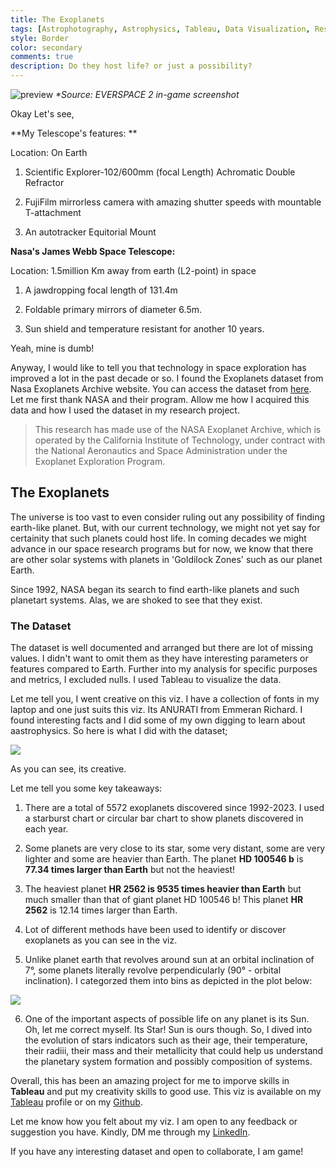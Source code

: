 ```yaml
---
title: The Exoplanets
tags: [Astrophotography, Astrophysics, Tableau, Data Visualization, Research]
style: Border
color: secondary
comments: true
description: Do they host life? or just a possibility?
---
```


![preview](https://i.postimg.cc/3wfcC3RT/gamepost.png)
_*Source: EVERSPACE 2 in-game screenshot_

Okay Let's see,

**My Telescope's features: **

Location: On Earth

1) Scientific Explorer-102/600mm (focal Length) Achromatic Double Refractor
   
2) FujiFilm mirrorless camera with amazing shutter speeds with mountable T-attachment

3) An autotracker Equitorial Mount

**Nasa's James Webb Space Telescope:**

Location: 1.5million Km away from earth (L2-point) in space

1) A jawdropping focal length of 131.4m

2) Foldable primary mirrors of diameter 6.5m.

3) Sun shield and temperature resistant for another 10 years.

Yeah, mine is dumb!

Anyway, I would like to tell you that technology in space exploration has improved a lot in the past decade or so. I found the Exoplanets dataset from Nasa Exoplanets Archive website. You can access the dataset from [here](https://exoplanetarchive.ipac.caltech.edu/index.html). Let me first thank NASA and their program. Allow me how I acquired this data and how I used the dataset in my research project.

> This research has made use of the NASA Exoplanet Archive, which is operated by the California Institute of Technology, under contract with the National Aeronautics and Space Administration under the Exoplanet Exploration Program.

## The Exoplanets

The universe is too vast to even consider ruling out any possibility of finding earth-like planet. But, with our current technology, we might not yet say for certainity that such planets could host life. In coming decades we might advance in our space research programs but for now, we know that there are other solar systems with planets in 'Goldilock Zones' such as our planet Earth.

Since 1992, NASA began its search to find earth-like planets and such planetart systems. Alas, we are shoked to see that they exist. 

### The Dataset

The dataset is well documented and arranged but there are lot of missing values. I didn't want to omit them as they have interesting parameters or features compared to Earth. Further into my analysis for specific purposes and metrics, I excluded nulls.
I used Tableau to visualize the data. 

Let me tell you, I went creative on this viz. I have a collection of fonts in my laptop and one just suits this viz. Its ANURATI from Emmeran Richard. I found interesting facts and I did some of my own digging to learn about aastrophysics. So here is what I did with the dataset;

![](https://i.postimg.cc/qMCwW8vW/Dashboard-A.png)

As you can see, its creative.

Let me tell you some key takeaways:

1) There are a total of 5572 exoplanets discovered since 1992-2023. I used a starburst chart or circular bar chart to show planets discovered in each year.

2) Some planets are very close to its star, some very distant, some are very lighter and some are heavier than Earth. The planet **HD 100546 b** is **77.34 times larger than Earth** but not the heaviest!

3) The heaviest planet **HR 2562 is 9535 times heavier than Earth** but much smaller than that of giant planet HD 100546 b! This planet **HR 2562** is 12.14 times larger than Earth.

4) Lot of different methods have been used to identify or discover exoplanets as you can see in the viz.

5) Unlike planet earth that revolves around sun at an orbital inclination of 7°, some planets literally revolve perpendicularly (90° - orbital inclination). I categorzed them into bins as depicted in the plot below:

![](https://i.postimg.cc/HWKnVM9Y/orbital-incls.png) 

6) One of the important aspects of possible life on any planet is its Sun. Oh, let me correct myself. Its Star! Sun is ours though. So, I dived into the evolution of stars indicators such as their age, their temperature, their radiii, their mass and their metallicity that could help us understand the planetary system formation and possibly composition of systems.

Overall, this has been an amazing project for me to imporve skills in **Tableau** and put my creativity skills to good use. This viz is available on my [Tableau](https://public.tableau.com/app/profile/krishna.n.bharatula/viz/TheExoplanets/DashboardA) profile or on my [Github](https://github.com/Krishna1594/The-Exoplanets). 

Let me know how you felt about my viz. I am open to any feedback or suggestion you have. Kindly, DM me through my [LinkedIn](https://www.linkedin.com/in/krishna-nischal-bharatula/).

If you have any interesting dataset and open to collaborate, I am game!








